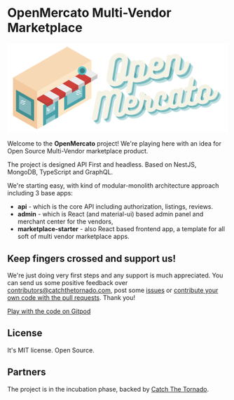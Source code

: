 # OpenMercato Multi-Vendor Marketplace

<p align="center"><img src="assets/logo.jpeg" /></p>

Welcome to the **OpenMercato** project! We're playing here with an idea for Open Source Multi-Vendor marketplace product. 

The project is designed API First and headless. Based on NestJS, MongoDB, TypeScript and GraphQL.

We're starting easy, with kind of modular-monolith architecture approach including 3 base apps:

- **api** - which is the core API including authorization, listings, reviews.
- **admin** - which is React (and material-ui) based admin panel and merchant center for the vendors,
- **marketplace-starter** - also React based frontend app, a template for all soft of multi vendor marketplace apps.

## Keep fingers crossed and support us!

We're just doing very first steps and any support is much appreciated. You can send us some positive feedback over contributors@catchthetornado.com, post some <a href="https://github.com/CatchTheTornado/OpenMercato/issues">issues</a> or <a href="https://github.com/CatchTheTornado/OpenMercato/pulls">contribute your own code with the pull requests</a>. Thank you!

<a href="https://gitpod#https://github.com/CatchTheTornado/OpenMercato">Play with the code on Gitpod</a>

## License

It's MIT license. Open Source.  

## Partners

The project is in the incubation phase, backed by <a href="catchthetornado.com">Catch The Tornado</a>.


